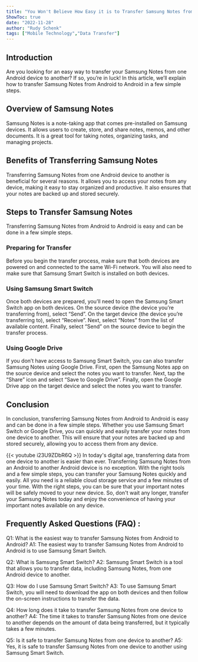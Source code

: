 ```yaml
---
title: "You Won't Believe How Easy it is to Transfer Samsung Notes from Android to Android!"
ShowToc: true 
date: "2022-11-28"
author: "Rudy Schenk" 
tags: ["Mobile Technology","Data Transfer"]
---
```

## Introduction

Are you looking for an easy way to transfer your Samsung Notes from one Android device to another? If so, you’re in luck! In this article, we’ll explain how to transfer Samsung Notes from Android to Android in a few simple steps.

## Overview of Samsung Notes

Samsung Notes is a note-taking app that comes pre-installed on Samsung devices. It allows users to create, store, and share notes, memos, and other documents. It is a great tool for taking notes, organizing tasks, and managing projects.

## Benefits of Transferring Samsung Notes

Transferring Samsung Notes from one Android device to another is beneficial for several reasons. It allows you to access your notes from any device, making it easy to stay organized and productive. It also ensures that your notes are backed up and stored securely.

## Steps to Transfer Samsung Notes

Transferring Samsung Notes from Android to Android is easy and can be done in a few simple steps.

### Preparing for Transfer

Before you begin the transfer process, make sure that both devices are powered on and connected to the same Wi-Fi network. You will also need to make sure that Samsung Smart Switch is installed on both devices.

### Using Samsung Smart Switch

Once both devices are prepared, you’ll need to open the Samsung Smart Switch app on both devices. On the source device (the device you’re transferring from), select “Send”. On the target device (the device you’re transferring to), select “Receive”. Next, select “Notes” from the list of available content. Finally, select “Send” on the source device to begin the transfer process.

### Using Google Drive

If you don’t have access to Samsung Smart Switch, you can also transfer Samsung Notes using Google Drive. First, open the Samsung Notes app on the source device and select the notes you want to transfer. Next, tap the “Share” icon and select “Save to Google Drive”. Finally, open the Google Drive app on the target device and select the notes you want to transfer.

## Conclusion

In conclusion, transferring Samsung Notes from Android to Android is easy and can be done in a few simple steps. Whether you use Samsung Smart Switch or Google Drive, you can quickly and easily transfer your notes from one device to another. This will ensure that your notes are backed up and stored securely, allowing you to access them from any device.

{{< youtube i23U9ZDbR6Q >}} 
In today's digital age, transferring data from one device to another is easier than ever. Transferring Samsung Notes from an Android to another Android device is no exception. With the right tools and a few simple steps, you can transfer your Samsung Notes quickly and easily. All you need is a reliable cloud storage service and a few minutes of your time. With the right steps, you can be sure that your important notes will be safely moved to your new device. So, don't wait any longer, transfer your Samsung Notes today and enjoy the convenience of having your important notes available on any device.

## Frequently Asked Questions (FAQ) :
Q1: What is the easiest way to transfer Samsung Notes from Android to Android?
A1: The easiest way to transfer Samsung Notes from Android to Android is to use Samsung Smart Switch.

Q2: What is Samsung Smart Switch?
A2: Samsung Smart Switch is a tool that allows you to transfer data, including Samsung Notes, from one Android device to another.

Q3: How do I use Samsung Smart Switch?
A3: To use Samsung Smart Switch, you will need to download the app on both devices and then follow the on-screen instructions to transfer the data.

Q4: How long does it take to transfer Samsung Notes from one device to another?
A4: The time it takes to transfer Samsung Notes from one device to another depends on the amount of data being transferred, but it typically takes a few minutes.

Q5: Is it safe to transfer Samsung Notes from one device to another?
A5: Yes, it is safe to transfer Samsung Notes from one device to another using Samsung Smart Switch.


